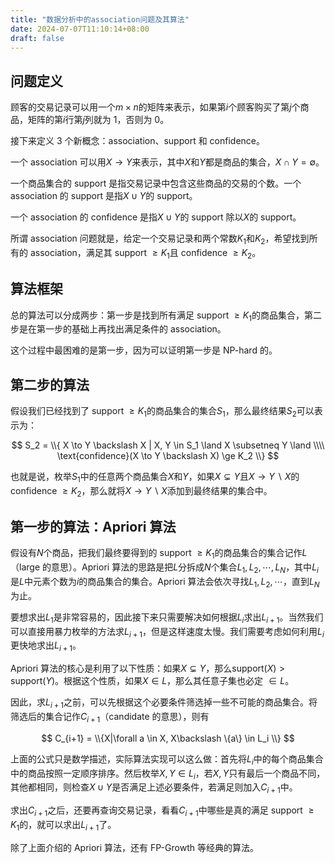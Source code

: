 ```yaml
---
title: "数据分析中的association问题及其算法"
date: 2024-07-07T11:10:14+08:00
draft: false
---
```


## 问题定义

顾客的交易记录可以用一个$m \times n$的矩阵来表示，如果第$i$个顾客购买了第$j$个商品，矩阵的第$i$行第$j$列就为 1，否则为 0。

接下来定义 3 个新概念：association、support 和 confidence。

一个 association 可以用$X \to Y$来表示，其中$X$和$Y$都是商品的集合，$X \cap Y = \emptyset$。

一个商品集合的 support 是指交易记录中包含这些商品的交易的个数。一个 association 的 support 是指$X \cup Y$的 support。

一个 association 的 confidence 是指$X \cup Y$的 support 除以$X$的 support。

所谓 association 问题就是，给定一个交易记录和两个常数$K_1$和$K_2$，希望找到所有的 association，满足其 support $\ge K_1$且 confidence $\ge K_2$。

## 算法框架

总的算法可以分成两步：第一步是找到所有满足 support $\ge K_1$的商品集合，第二步是在第一步的基础上再找出满足条件的 association。

这个过程中最困难的是第一步，因为可以证明第一步是 NP-hard 的。

## 第二步的算法

假设我们已经找到了 support $\ge K_1$的商品集合的集合$S_1$，那么最终结果$S_2$可以表示为：

$$
S_2 = \\{ X \to Y \backslash X | X, Y \in S_1 \land X \subsetneq Y \land \\\\ \text{confidence}(X \to Y \backslash X) \ge K_2 \\}
$$

也就是说，枚举$S_1$中的任意两个商品集合$X$和$Y$，如果$X \subsetneq Y$且$X \to Y \backslash X$的 confidence $\ge K_2$，那么就将$X \to Y \backslash X$添加到最终结果的集合中。

## 第一步的算法：Apriori 算法

假设有$N$个商品，把我们最终要得到的 support $\ge K_1$的商品集合的集合记作$L$（large 的意思）。Apriori 算法的思路是把$L$分拆成$N$个集合$L_1, L_2, \cdots, L_N$，其中$L_i$是$L$中元素个数为$i$的商品集合的集合。Apriori 算法会依次寻找$L_1, L_2, \cdots$，直到$L_N$为止。

要想求出$L_1$是非常容易的，因此接下来只需要解决如何根据$L_i$求出$L_{i+1}$。当然我们可以直接用暴力枚举的方法求$L_{i+1}$，但是这样速度太慢。我们需要考虑如何利用$L_i$更快地求出$L_{i+1}$。

Apriori 算法的核心是利用了以下性质：如果$X \subsetneq Y$，那么$\text{support}(X) > \text{support}(Y)$。根据这个性质，如果$X \in L$，那么其任意子集也必定 $\in L$。

因此，求$L_{i+1}$之前，可以先根据这个必要条件筛选掉一些不可能的商品集合。将筛选后的集合记作$C_{i+1}$（candidate 的意思），则有

$$
C_{i+1} = \\{X|\forall a \in X, X\backslash \{a\} \in L_i \\}
$$

上面的公式只是数学描述，实际算法实现可以这么做：首先将$L_i$中的每个商品集合中的商品按照一定顺序排序。然后枚举$X, Y\in L_i$，若$X, Y$只有最后一个商品不同，其他都相同，则检查$X \cup Y$是否满足上述必要条件，若满足则加入$C_{i+1}$中。

求出$C_{i+1}$之后，还要再查询交易记录，看看$C_{i+1}$中哪些是真的满足 support $\ge K_1$的，就可以求出$L_{i+1}$了。

除了上面介绍的 Apriori 算法，还有 FP-Growth 等经典的算法。
